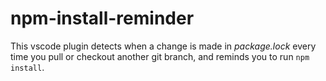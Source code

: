 # npm-install-reminder

This vscode plugin detects when a change is made in _package.lock_ every time you pull or checkout another git branch, and reminds you to run `npm install`.